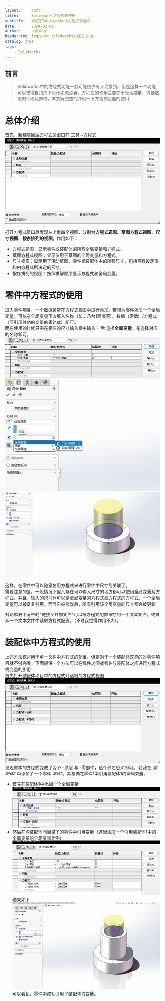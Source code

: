 ```yaml
---
layout:     post
title:      Solidworks方程式的使用
subtitle:   介绍了Solidworks中方程式功能的
date:       2024-02-01
author:     试墨临池
header-img: img/post_solidworks方程式.png
catalog: true
tags:
    - Solidworks
---
```


## 前言
> Solidworks中的方程式功能一般可能很少有人注意到。但是这样一个功能可以使得自顶向下设计如虎添翼。方程式的作用主要在于管理变量，方便数值的传递及修改。本文将完整的介绍一下方程式功能的使用

# 总体介绍

首先，新建项目后方程式的窗口在 工具->方程式
![](https://raw.githubusercontent.com/shimolinchi/shimolinchi.github.io/master/img/2024-02-01Solidworks方程式的使用/soliworks方程式窗口.png)

打开方程式窗口后发现左上角四个视图，分别为**方程式视图**、**草图方程式视图**、**尺寸视图**、**按序排列的视图**，作用如下：
+ 方程式视图：显示零件或装配体的所有全局变量和方程式。
+ 草图方程式视图：显示仅用于草图的全局变量和方程式。
+ 尺寸视图：显示用于活动草图、零件或装配体中的所有尺寸，包括带有设定值和由方程式所决定的尺寸。 
+ 按序排列的视图：按照求解顺序显示方程式和全局变量。

# 零件中方程式的使用

进入零件项目，一个数据通常在方程式视图中进行添加。若想为零件添加一个全局变量，可以在全局变量下方填入名称（如：凸台1高度等）、数值（常数）/方程式（可引用其他的变量的表达式）即可。<br>
而在使用的时候只需在相应的尺寸输入框中输入‘=’后 选择**全局变量**，在选择对应的名称即可。
![](https://raw.githubusercontent.com/shimolinchi/shimolinchi.github.io/master/img/2024-02-01Solidworks方程式的使用/1.png)
![](https://raw.githubusercontent.com/shimolinchi/shimolinchi.github.io/master/img/2024-02-01Solidworks方程式的使用/2.png)
![](https://raw.githubusercontent.com/shimolinchi/shimolinchi.github.io/master/img/2024-02-01Solidworks方程式的使用/3.png)

这样，在零件中可以随意使用方程式来进行零件中尺寸的关联了。<br>
需要注意的是，一般情况下但凡存在可以输入尺寸的地方都可以使用全局变量及方程式。并且，输入的尺寸也可以是全局变量的方程式或方程式的方程式。一个全局变量可以被反复引用，而当它被修改后，所有引用该全局变量的尺寸都会被更新。<br>

对话框右下角中的"链接至外部文件"可以将方程式配置保存到一个文本文件，或者从一个文本文件中读取方程式配置。（不过我觉得作用不大）。

# 装配体中方程式的使用

上述方法仅适用于单一文件中方程式的配置，但是对于一个装配体这样的对零件项目就不够完善。下面提供一个方法可以在零件之间或零件与装配体之间进行方程式或变量的引用<br>
首先打开装配体项目中的方程式对话框的方程式视图
![](https://raw.githubusercontent.com/shimolinchi/shimolinchi.github.io/master/img/2024-02-01Solidworks方程式的使用/装配体方程式窗口.png)
发现原本的方程式变成了两个 -顶层 与 -零部件，这个顾名思义即可。
若我在 *装配体1* 中添加了一个零件 *零件1*，并想要在零件1中引用装配体1的全局变量。
+ 首先在装配体1中添加一个全局变量
![](https://raw.githubusercontent.com/shimolinchi/shimolinchi.github.io/master/img/2024-02-01Solidworks方程式的使用/4.png)
+ 然后在与装配体同目录下的零件中引用变量（这里添加一个引用装配体1中的全局变量的全局变量为例）
![](https://raw.githubusercontent.com/shimolinchi/shimolinchi.github.io/master/img/2024-02-01Solidworks方程式的使用/5.png)
结果如下
![](https://raw.githubusercontent.com/shimolinchi/shimolinchi.github.io/master/img/2024-02-01Solidworks方程式的使用/6.png)
可以看到，零件中成功引用了装配体的变量。